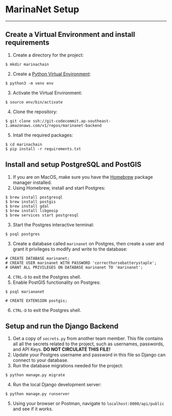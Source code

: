 # MarinaNet Setup
___

## Create a Virtual Environment and install requirements
1. Create a directory for the project:
```
$ mkdir marinachain
```
2. Create a [Python Virtual Environment](https://docs.python.org/3/library/venv.html):
```
$ python3 -m venv env
```
3. Activate the Virtual Environment:
```
$ source env/bin/activate
```
4. Clone the repository:
```
$ git clone ssh://git-codecommit.ap-southeast-1.amazonaws.com/v1/repos/marinanet-backend
```
5. Intall the required packages:
```
$ cd marinachain
$ pip install -r requirements.txt
```

## Install and setup PostgreSQL and PostGIS
1. If you are on MacOS, make sure you have the [Homebrew](https://brew.sh/) package manager installed.
2. Using Homebrew, install and start Postgres:
```
$ brew install postgresql
$ brew install postgis
$ brew install gdal
$ brew install libgeoip
$ brew services start postgresql
```
3. Start the Postgres interactive terminal:
```
$ psql postgres
```
3. Create a database called `marinanet` on Postgres, then create a user and grant it privileges to modify and write to the database:
```
# CREATE DATABASE marinanet;
# CREATE USER marinanet WITH PASSWORD 'correcthorsebatterystaple';
# GRANT ALL PRIVILEGES ON DATABASE marinanet TO 'marinanet';
```
4. `CTRL-D` to exit the Postgres shell.
5. Enable PostGIS functionality on Postgres:
```
$ psql mariananet

# CREATE EXTENSION postgis;
```
6. `CTRL-D` to exit the Postgres shell.

## Setup and run the Django Backend
1. Get a copy of `secrets.py` from another team member. This file contains all all the secrets related to the project, such as usernames, passwords, and API Keys. **DO NOT CIRCULATE THIS FILE!**
2. Update your Postgres username and password in this file so Django can connect to your database.
3. Run the database migrations needed for the project:
```
$ python manage.py migrate
```
4. Run the local Django development server:
```
$ python manage.py runserver
```
5. Using your browser or Postman, navigate to `localhost:8000/api/public` and see if it works.
